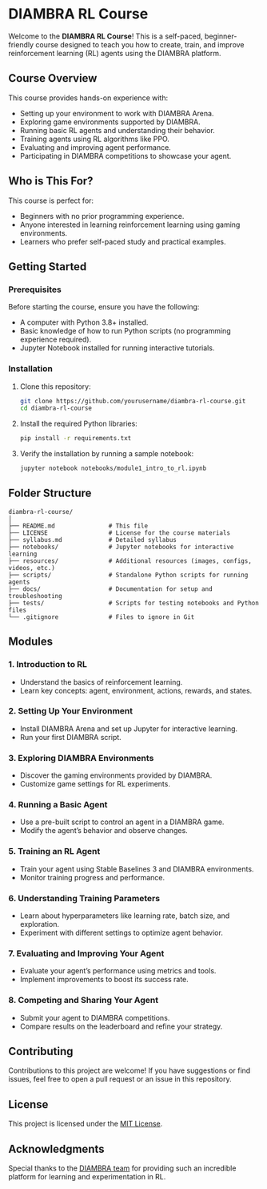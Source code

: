 # DIAMBRA RL Course

Welcome to the **DIAMBRA RL Course**! This is a self-paced, beginner-friendly course designed to teach you how to create, train, and improve reinforcement learning (RL) agents using the DIAMBRA platform.

## Course Overview
This course provides hands-on experience with:

- Setting up your environment to work with DIAMBRA Arena.
- Exploring game environments supported by DIAMBRA.
- Running basic RL agents and understanding their behavior.
- Training agents using RL algorithms like PPO.
- Evaluating and improving agent performance.
- Participating in DIAMBRA competitions to showcase your agent.

## Who is This For?
This course is perfect for:

- Beginners with no prior programming experience.
- Anyone interested in learning reinforcement learning using gaming environments.
- Learners who prefer self-paced study and practical examples.

## Getting Started

### Prerequisites
Before starting the course, ensure you have the following:

- A computer with Python 3.8+ installed.
- Basic knowledge of how to run Python scripts (no programming experience required).
- Jupyter Notebook installed for running interactive tutorials.

### Installation

1. Clone this repository:
   ```bash
   git clone https://github.com/yourusername/diambra-rl-course.git
   cd diambra-rl-course
   ```

2. Install the required Python libraries:
   ```bash
   pip install -r requirements.txt
   ```

3. Verify the installation by running a sample notebook:
   ```bash
   jupyter notebook notebooks/module1_intro_to_rl.ipynb
   ```

## Folder Structure

```plaintext
diambra-rl-course/
│
├── README.md               # This file
├── LICENSE                 # License for the course materials
├── syllabus.md             # Detailed syllabus
├── notebooks/              # Jupyter notebooks for interactive learning
├── resources/              # Additional resources (images, configs, videos, etc.)
├── scripts/                # Standalone Python scripts for running agents
├── docs/                   # Documentation for setup and troubleshooting
├── tests/                  # Scripts for testing notebooks and Python files
└── .gitignore              # Files to ignore in Git
```

## Modules

### 1. Introduction to RL
- Understand the basics of reinforcement learning.
- Learn key concepts: agent, environment, actions, rewards, and states.

### 2. Setting Up Your Environment
- Install DIAMBRA Arena and set up Jupyter for interactive learning.
- Run your first DIAMBRA script.

### 3. Exploring DIAMBRA Environments
- Discover the gaming environments provided by DIAMBRA.
- Customize game settings for RL experiments.

### 4. Running a Basic Agent
- Use a pre-built script to control an agent in a DIAMBRA game.
- Modify the agent’s behavior and observe changes.

### 5. Training an RL Agent
- Train your agent using Stable Baselines 3 and DIAMBRA environments.
- Monitor training progress and performance.

### 6. Understanding Training Parameters
- Learn about hyperparameters like learning rate, batch size, and exploration.
- Experiment with different settings to optimize agent behavior.

### 7. Evaluating and Improving Your Agent
- Evaluate your agent’s performance using metrics and tools.
- Implement improvements to boost its success rate.

### 8. Competing and Sharing Your Agent
- Submit your agent to DIAMBRA competitions.
- Compare results on the leaderboard and refine your strategy.

## Contributing
Contributions to this project are welcome! If you have suggestions or find issues, feel free to open a pull request or an issue in this repository.

## License
This project is licensed under the [MIT License](LICENSE).

## Acknowledgments
Special thanks to the [DIAMBRA team](https://diambra.ai/) for providing such an incredible platform for learning and experimentation in RL.
